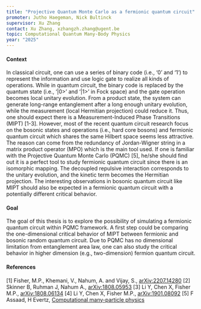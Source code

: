 ```yaml
---
title: "Projective Quantum Monte Carlo as a fermionic quantum circuit"
promoter: Jutho Haegeman, Nick Bultinck
supervisor: Xu Zhang
contact: Xu Zhang, xzhangzh.zhang@ugent.be
topic: Computational Quantum Many-Body Physics
year: "2025"
---
```


#### Context
In classical circuit, one can use a series of binary code (i.e., ‘0’ and ‘1’) to represent the information and use logic gate to realize all kinds of operations. While in quantum circuit, the binary code is replaced by the quantum state (i.e., ‘|0>’ and ‘|1>’ in Fock space) and the gate operation becomes local unitary evolution. From a product state, the system can generate long-range entanglement after a long enough unitary evolution, while the measurement (local Hermitian projection) could reduce it. Thus, one should expect there is a Measurement-Induced Phase Transitions (MIPT) [1-3]. However, most of the recent quantum circuit research focus on the bosonic states and operations (i.e., hard core bosons) and fermionic quantum circuit which shares the same Hilbert space seems less attractive. The reason can come from the redundancy of Jordan-Wigner string in a matrix product operator (MPO) which is the main tool used. If one is familiar with the Projective Quantum Monte Carlo (PQMC) [5], he/she should find out it is a perfect tool to study fermionic quantum circuit since there is an isomorphic mapping. The decoupled repulsive interaction corresponds to the unitary evolution, and the kinetic term becomes the Hermitian projection. The interesting observations in bosonic quantum circuit like MIPT should also be expected in a fermionic quantum circuit with a potentially different critical behavior.

#### Goal
The goal of this thesis is to explore the possibility of simulating a fermionic quantum circuit within PQMC framework. A first step could be comparing the one-dimensional critical behavior of MIPT between fermionic and bosonic random quantum circuit. Due to PQMC has no dimensional limitation from entanglement area law, one can also study the critical behavior in higher dimension (e.g., two-dimension) fermion quantum circuit.

#### References

[1] Fisher, M.P., Khemani, V., Nahum, A. and Vijay, S., [arXiv:2207.14280](https://arxiv.org/abs/2207.14280)
[2] Skinner B, Ruhman J, Nahum A., [arXiv:1808.05953](https://arxiv.org/abs/1808.05953)
[3] Li Y, Chen X, Fisher M.P., [arXiv:1808.06134](https://arxiv.org/abs/1808.06134)
[4] Li Y, Chen X, Fisher M.P., [arXiv:1901.08092](https://arxiv.org/abs/1901.08092)
[5] F Assaad, H Evertz, [Computational many-particle physics](https://scholar.google.com/scholar?cluster=9863927204596278835&hl=en&oi=scholarr)
